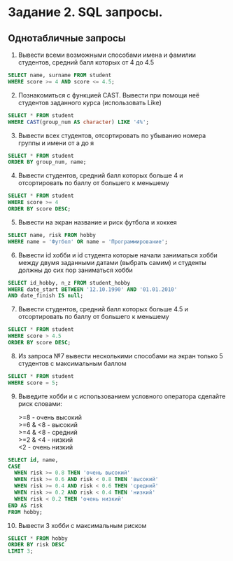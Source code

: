 # Задание 2. SQL запросы.

## Однотабличные запросы

1. Вывести всеми возможными способами имена и фамилии студентов, средний балл которых от 4 до 4.5

```SQL
SELECT name, surname FROM student
WHERE score >= 4 AND score <= 4.5;
```

2. Познакомиться с функцией CAST. Вывести при помощи неё студентов заданного курса (использовать Like)

```SQL
SELECT * FROM student
WHERE CAST(group_num AS character) LIKE '4%';
```

3. Вывести всех студентов, отсортировать по убыванию номера группы и имени от а до я

```SQL
SELECT * FROM student
ORDER BY group_num, name;
```

4. Вывести студентов, средний балл которых больше 4 и отсортировать по баллу от большего к меньшему

```SQL
SELECT * FROM student
WHERE score >= 4
ORDER BY score DESC;
```

5. Вывести на экран название и риск футбола и хоккея

```SQL
SELECT name, risk FROM hobby
WHERE name = 'Футбол' OR name = 'Программирование';
```

6. Вывести id хобби и id студента которые начали заниматься хобби между двумя заданными датами (выбрать самим) и студенты должны до сих пор заниматься хобби

```SQL
SELECT id_hobby, n_z FROM student_hobby
WHERE date_start BETWEEN '12.10.1990' AND '01.01.2010'
AND date_finish IS null;
```

7. Вывести студентов, средний балл которых больше 4.5 и отсортировать по баллу от большего к меньшему

```SQL
SELECT * FROM student
WHERE score > 4.5
ORDER BY score DESC;
```

8. Из запроса №7 вывести несколькими способами на экран только 5 студентов с максимальным баллом

```SQL
SELECT * FROM student
WHERE score = 5;
```

9. Выведите хобби и с использованием условного оператора сделайте риск словами:
 
   \>=8 - очень высокий  
   \>=6 & <8 - высокий  
   \>=4 & <8 - средний  
   \>=2 & <4 - низкий  
   \<2 - очень низкий  

```SQL
SELECT id, name,
CASE
  WHEN risk >= 0.8 THEN 'очень высокий'
  WHEN risk >= 0.6 AND risk < 0.8 THEN 'высокий'
  WHEN risk >= 0.4 AND risk < 0.6 THEN 'средний'
  WHEN risk >= 0.2 AND risk < 0.4 THEN 'низкий'
  WHEN risk < 0.2 THEN 'очень низкий'
END AS risk
FROM hobby;
```

10. Вывести 3 хобби с максимальным риском

```SQL
SELECT * FROM hobby
ORDER BY risk DESC
LIMIT 3;
```
